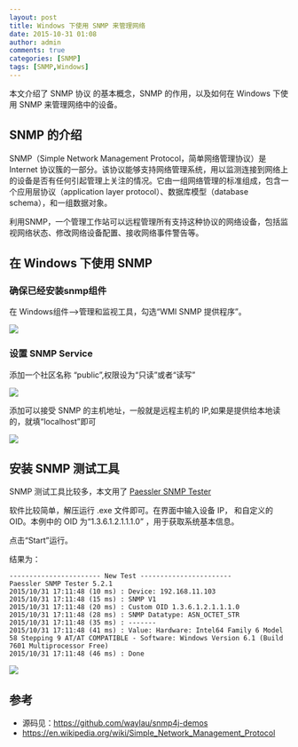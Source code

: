 ```yaml
---
layout: post
title: Windows 下使用 SNMP 来管理网络
date: 2015-10-31 01:08
author: admin
comments: true
categories: [SNMP]
tags: [SNMP,Windows]
---
```


本文介绍了 SNMP 协议 的基本概念，SNMP 的作用，以及如何在 Windows 下使用 SNMP 来管理网络中的设备。

<!-- more -->

## SNMP 的介绍

SNMP（Simple Network Management Protocol，简单网络管理协议）是 Internet 协议簇的一部分。该协议能够支持网络管理系统，用以监测连接到网络上的设备是否有任何引起管理上关注的情况。它由一组网络管理的标准组成，包含一个应用层协议（application layer protocol）、数据库模型（database schema），和一组数据对象。

利用SNMP，一个管理工作站可以远程管理所有支持这种协议的网络设备，包括监视网络状态、修改网络设备配置、接收网络事件警告等。

## 在 Windows 下使用 SNMP

### 确保已经安装snmp组件

在 Windows组件—>管理和监视工具，勾选“WMI SNMP 提供程序”。

![](http://99btgc01.info/uploads/2015/10/000.png)

### 设置 SNMP Service

添加一个社区名称 “public”,权限设为“只读”或者“读写”

![](http://99btgc01.info/uploads/2015/10/001.png)

添加可以接受 SNMP 的主机地址，一般就是远程主机的 IP,如果是提供给本地读的，就填“localhost”即可

![](http://99btgc01.info/uploads/2015/10/002.png)

## 安装 SNMP 测试工具

SNMP 测试工具比较多，本文用了 [Paessler SNMP Tester](http://www.paessler.com/tools/snmptester)

软件比较简单，解压运行 .exe 文件即可。在界面中输入设备 IP， 和自定义的 OID。本例中的 OID 为“1.3.6.1.2.1.1.1.0” ，用于获取系统基本信息。

点击“Start”运行。

结果为：

	----------------------- New Test -----------------------
	Paessler SNMP Tester 5.2.1
	2015/10/31 17:11:48 (10 ms) : Device: 192.168.11.103
	2015/10/31 17:11:48 (15 ms) : SNMP V1
	2015/10/31 17:11:48 (20 ms) : Custom OID 1.3.6.1.2.1.1.1.0
	2015/10/31 17:11:48 (28 ms) : SNMP Datatype: ASN_OCTET_STR
	2015/10/31 17:11:48 (35 ms) : -------
	2015/10/31 17:11:48 (41 ms) : Value: Hardware: Intel64 Family 6 Model 58 Stepping 9 AT/AT COMPATIBLE - Software: Windows Version 6.1 (Build 7601 Multiprocessor Free)
	2015/10/31 17:11:48 (46 ms) : Done


![](http://99btgc01.info/uploads/2015/10/004%281%29.jpg)

## 参考

* 源码见：<https://github.com/waylau/snmp4j-demos>
* <https://en.wikipedia.org/wiki/Simple_Network_Management_Protocol>
